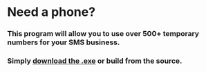 # Need a phone?
### This program will allow you to use over 500+ temporary numbers for your SMS business.
### Simply [download the .exe](https://github.com/Zebratic/TempPhone/releases/tag/stable) or build from the source.
